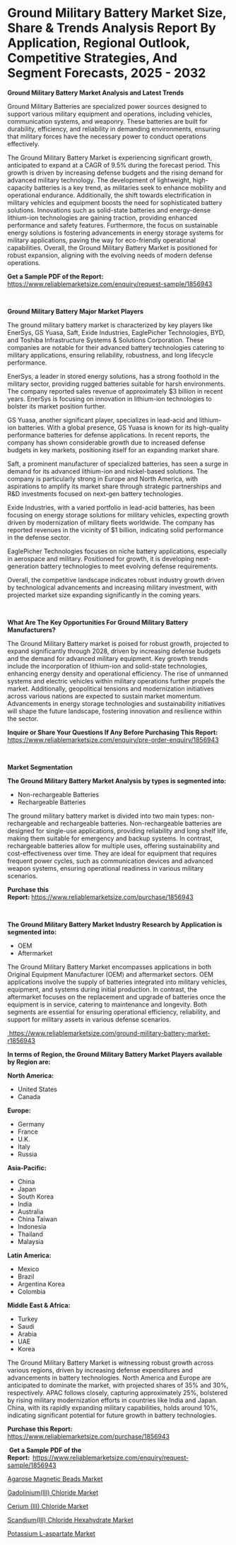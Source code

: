 <p><h1>Ground Military Battery Market Size, Share & Trends Analysis Report By Application, Regional Outlook, Competitive Strategies, And Segment Forecasts, 2025 - 2032</h1></p><p><strong>Ground Military Battery Market Analysis and Latest Trends</strong></p>
<p><p>Ground Military Batteries are specialized power sources designed to support various military equipment and operations, including vehicles, communication systems, and weaponry. These batteries are built for durability, efficiency, and reliability in demanding environments, ensuring that military forces have the necessary power to conduct operations effectively.</p><p>The Ground Military Battery Market is experiencing significant growth, anticipated to expand at a CAGR of 9.5% during the forecast period. This growth is driven by increasing defense budgets and the rising demand for advanced military technology. The development of lightweight, high-capacity batteries is a key trend, as militaries seek to enhance mobility and operational endurance. Additionally, the shift towards electrification in military vehicles and equipment boosts the need for sophisticated battery solutions. Innovations such as solid-state batteries and energy-dense lithium-ion technologies are gaining traction, providing enhanced performance and safety features. Furthermore, the focus on sustainable energy solutions is fostering advancements in energy storage systems for military applications, paving the way for eco-friendly operational capabilities. Overall, the Ground Military Battery Market is positioned for robust expansion, aligning with the evolving needs of modern defense operations.</p></p>
<p><strong>Get a Sample PDF of the Report:&nbsp;</strong> <a href="https://www.reliablemarketsize.com/enquiry/request-sample/1856943?utm_campaign=1949&utm_medium=2&utm_source=Github&utm_content=ia&utm_term=08012025&utm_id=ground-military-battery">https://www.reliablemarketsize.com/enquiry/request-sample/1856943</a></p>
<p>&nbsp;</p>
<p><strong>Ground Military Battery Major Market Players</strong></p>
<p><p>The ground military battery market is characterized by key players like EnerSys, GS Yuasa, Saft, Exide Industries, EaglePicher Technologies, BYD, and Toshiba Infrastructure Systems & Solutions Corporation. These companies are notable for their advanced battery technologies catering to military applications, ensuring reliability, robustness, and long lifecycle performance.</p><p>EnerSys, a leader in stored energy solutions, has a strong foothold in the military sector, providing rugged batteries suitable for harsh environments. The company reported sales revenue of approximately $3 billion in recent years. EnerSys is focusing on innovation in lithium-ion technologies to bolster its market position further.</p><p>GS Yuasa, another significant player, specializes in lead-acid and lithium-ion batteries. With a global presence, GS Yuasa is known for its high-quality performance batteries for defense applications. In recent reports, the company has shown considerable growth due to increased defense budgets in key markets, positioning itself for an expanding market share.</p><p>Saft, a prominent manufacturer of specialized batteries, has seen a surge in demand for its advanced lithium-ion and nickel-based solutions. The company is particularly strong in Europe and North America, with aspirations to amplify its market share through strategic partnerships and R&D investments focused on next-gen battery technologies.</p><p>Exide Industries, with a varied portfolio in lead-acid batteries, has been focusing on energy storage solutions for military vehicles, expecting growth driven by modernization of military fleets worldwide. The company has reported revenues in the vicinity of $1 billion, indicating solid performance in the defense sector.</p><p>EaglePicher Technologies focuses on niche battery applications, especially in aerospace and military. Positioned for growth, it is developing next-generation battery technologies to meet evolving defense requirements. </p><p>Overall, the competitive landscape indicates robust industry growth driven by technological advancements and increasing military investment, with projected market size expanding significantly in the coming years.</p></p>
<p>&nbsp;</p>
<p><strong>What Are The Key Opportunities For Ground Military Battery Manufacturers?</strong></p>
<p><p>The Ground Military Battery market is poised for robust growth, projected to expand significantly through 2028, driven by increasing defense budgets and the demand for advanced military equipment. Key growth trends include the incorporation of lithium-ion and solid-state technologies, enhancing energy density and operational efficiency. The rise of unmanned systems and electric vehicles within military operations further propels the market. Additionally, geopolitical tensions and modernization initiatives across various nations are expected to sustain market momentum. Advancements in energy storage technologies and sustainability initiatives will shape the future landscape, fostering innovation and resilience within the sector.</p></p>
<p><strong>Inquire or Share Your Questions If Any Before Purchasing This Report:</strong> <a href="https://www.reliablemarketsize.com/enquiry/pre-order-enquiry/1856943?utm_campaign=1949&utm_medium=2&utm_source=Github&utm_content=ia&utm_term=08012025&utm_id=ground-military-battery">https://www.reliablemarketsize.com/enquiry/pre-order-enquiry/1856943</a></p>
<p>&nbsp;</p>
<p><strong>Market Segmentation</strong></p>
<p><strong>The Ground Military Battery Market Analysis by types is segmented into:</strong></p>
<p><ul><li>Non-rechargeable Batteries</li><li>Rechargeable Batteries</li></ul></p>
<p><p>The ground military battery market is divided into two main types: non-rechargeable and rechargeable batteries. Non-rechargeable batteries are designed for single-use applications, providing reliability and long shelf life, making them suitable for emergency and backup systems. In contrast, rechargeable batteries allow for multiple uses, offering sustainability and cost-effectiveness over time. They are ideal for equipment that requires frequent power cycles, such as communication devices and advanced weapon systems, ensuring operational readiness in various military scenarios.</p></p>
<p><strong>Purchase this Report:&nbsp;</strong><a href="https://www.reliablemarketsize.com/purchase/1856943?utm_campaign=1949&utm_medium=2&utm_source=Github&utm_content=ia&utm_term=08012025&utm_id=ground-military-battery">https://www.reliablemarketsize.com/purchase/1856943</a></p>
<p>&nbsp;</p>
<p><strong>The Ground Military Battery Market Industry Research by Application is segmented into:</strong></p>
<p><ul><li>OEM</li><li>Aftermarket</li></ul></p>
<p><p>The Ground Military Battery Market encompasses applications in both Original Equipment Manufacturer (OEM) and aftermarket sectors. OEM applications involve the supply of batteries integrated into military vehicles, equipment, and systems during initial production. In contrast, the aftermarket focuses on the replacement and upgrade of batteries once the equipment is in service, catering to maintenance and longevity. Both segments are essential for ensuring operational efficiency, reliability, and support for military assets in various defense scenarios.</p></p>
<p><a href="https://www.reliablemarketsize.com/ground-military-battery-market-r1856943?utm_campaign=1949&utm_medium=2&utm_source=Github&utm_content=ia&utm_term=08012025&utm_id=ground-military-battery">&nbsp;https://www.reliablemarketsize.com/ground-military-battery-market-r1856943</a></p>
<p><strong>In terms of Region, the Ground Military Battery Market Players available by Region are:</strong></p>
<p>
    <p> <strong> North America: </strong>
        <ul>
            <li>United States</li>
            <li>Canada</li>
        </ul>
        </p> 
    <p> <strong> Europe: </strong>
        <ul>
            <li>Germany</li>
            <li>France</li>
            <li>U.K.</li>
            <li>Italy</li>
            <li>Russia</li>
        </ul>
        </p> 
    <p> <strong> Asia-Pacific: </strong>
        <ul>
            <li>China</li>
            <li>Japan</li>
            <li>South Korea</li>
            <li>India</li>
            <li>Australia</li>
            <li>China Taiwan</li>
            <li>Indonesia</li>
            <li>Thailand</li>
            <li>Malaysia</li>
        </ul>
        </p> 
    <p> <strong> Latin America: </strong>
        <ul>
            <li>Mexico</li>
            <li>Brazil</li>
            <li>Argentina Korea</li>
            <li>Colombia</li>
        </ul>
        </p> 
    <p> <strong> Middle East & Africa: </strong>
        <ul>
            <li>Turkey</li>
            <li>Saudi</li>
            <li>Arabia</li>
            <li>UAE</li>
            <li>Korea</li>
        </ul>
    </p>
    </p>
<p><p>The Ground Military Battery Market is witnessing robust growth across various regions, driven by increasing defense expenditures and advancements in battery technologies. North America and Europe are anticipated to dominate the market, with projected shares of 35% and 30%, respectively. APAC follows closely, capturing approximately 25%, bolstered by rising military modernization efforts in countries like India and Japan. China, with its rapidly expanding military capabilities, holds around 10%, indicating significant potential for future growth in battery technologies.</p></p>
<p><strong>Purchase this Report: </strong><a href="https://www.reliablemarketsize.com/purchase/1856943?utm_campaign=1949&utm_medium=2&utm_source=Github&utm_content=ia&utm_term=08012025&utm_id=ground-military-battery">https://www.reliablemarketsize.com/purchase/1856943</a></p>
<p>&nbsp;<strong>Get a Sample PDF of the Report:&nbsp;&nbsp;</strong><a href="https://www.reliablemarketsize.com/enquiry/request-sample/1856943?utm_campaign=1949&utm_medium=2&utm_source=Github&utm_content=ia&utm_term=08012025&utm_id=ground-military-battery">https://www.reliablemarketsize.com/enquiry/request-sample/1856943</a></p>
<p><strong></strong></p>
<p><p><a href="https://github.com/ashepherd82/Market-Research-Report-List-6/blob/main/agarose-magnetic-beads-market.md?utm_campaign=1949&utm_medium=2&utm_source=Github&utm_content=ia&utm_term=08012025&utm_id=ground-military-battery">Agarose Magnetic Beads Market</a></p><p><a href="https://www.linkedin.com/pulse/gadoliniumiii-chloride-industry-sector-market-dynamics-future-scenarios-9nxjc?utm_campaign=1949&utm_medium=2&utm_source=Github&utm_content=ia&utm_term=08012025&utm_id=ground-military-battery">Gadolinium(III) Chloride Market</a></p><p><a href="https://www.linkedin.com/pulse/cerium-iii-chloride-market-from-20252032-in-depth-quantitative-analysis-krgwc?utm_campaign=1949&utm_medium=2&utm_source=Github&utm_content=ia&utm_term=08012025&utm_id=ground-military-battery">Cerium (III) Chloride Market</a></p><p><a href="https://www.linkedin.com/pulse/detailed-scandiumiii-chloride-hexahydrate-market-report-hxvnc?utm_campaign=1949&utm_medium=2&utm_source=Github&utm_content=ia&utm_term=08012025&utm_id=ground-military-battery">Scandium(III) Chloride Hexahydrate Market</a></p><p><a href="https://www.linkedin.com/pulse/qualitative-study-potassium-l-aspartate-market-size-scaling-up-from-cagr-5qzhe?utm_campaign=1949&utm_medium=2&utm_source=Github&utm_content=ia&utm_term=08012025&utm_id=ground-military-battery">Potassium L-aspartate Market</a></p></p>